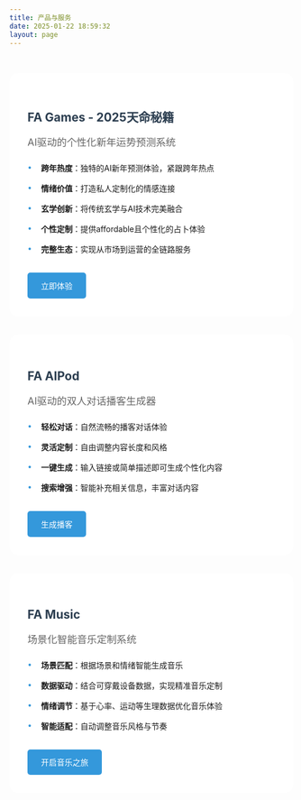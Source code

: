```yaml
---
title: 产品与服务
date: 2025-01-22 18:59:32
layout: page
---
```


<div class="product-section">
  <div class="product-item" style="background-image: url('../images/home/aifate.png')">
    <div class="product-content">
      <h2>FA Games - 2025天命秘籍</h2>
      <p class="product-desc">AI驱动的个性化新年运势预测系统</p>
      <ul class="feature-list">
        <li><strong>跨年热度</strong>：独特的AI新年预测体验，紧跟跨年热点</li>
        <li><strong>情绪价值</strong>：打造私人定制化的情感连接</li>
        <li><strong>玄学创新</strong>：将传统玄学与AI技术完美融合</li>
        <li><strong>个性定制</strong>：提供affordable且个性化的占卜体验</li>
        <li><strong>完整生态</strong>：实现从市场到运营的全链路服务</li>
      </ul>
      <a href="https://www.2025book.futurearray.top/" class="try-button">立即体验</a>
    </div>
  </div>

  <div class="product-item" style="background-image: url('../images/home/aipod.png')">
    <div class="product-content">
      <h2>FA AIPod</h2>
      <p class="product-desc">AI驱动的双人对话播客生成器</p>
      <ul class="feature-list">
        <li><strong>轻松对话</strong>：自然流畅的播客对话体验</li>
        <li><strong>灵活定制</strong>：自由调整内容长度和风格</li>
        <li><strong>一键生成</strong>：输入链接或简单描述即可生成个性化内容</li>
        <li><strong>搜索增强</strong>：智能补充相关信息，丰富对话内容</li>
      </ul>
      <a href="http://47.116.171.153:1030/" class="try-button">生成播客</a>
    </div>
  </div>

  <div class="product-item" style="background-image: url('../images/home/music.png')">
    <div class="product-content">
      <h2>FA Music</h2>
      <p class="product-desc">场景化智能音乐定制系统</p>
      <ul class="feature-list">
        <li><strong>场景匹配</strong>：根据场景和情绪智能生成音乐</li>
        <li><strong>数据驱动</strong>：结合可穿戴设备数据，实现精准音乐定制</li>
        <li><strong>情绪调节</strong>：基于心率、运动等生理数据优化音乐体验</li>
        <li><strong>智能适配</strong>：自动调整音乐风格与节奏</li>
      </ul>
      <a href="#" class="try-button">开启音乐之旅</a>
    </div>
  </div>
</div>

<style>
.product-section {
  max-width: 1200px;
  margin: 0 auto;
  padding: 2rem 0;
}

.product-item {
  border-radius: 15px;
  margin-bottom: 2rem;
  position: relative;
  background-size: cover;
  background-position: center;
  background-repeat: no-repeat;
  overflow: hidden;
}

.product-content {
  background: rgba(255, 255, 255, 0.8);
  padding: 2rem;
  position: relative;
  z-index: 1;
  backdrop-filter: blur(3px);
}

.product-item:hover .product-content {
  background: rgba(255, 255, 255, 0.65);
}

.product-item h2 {
  color: #2c3e50;
  margin-bottom: 1rem;
}

.product-desc {
  color: #666;
  font-size: 1.1rem;
  margin-bottom: 1.5rem;
}

.feature-list {
  list-style: none;
  padding-left: 0;
  margin-bottom: 2rem;
}

.feature-list li {
  margin: 1rem 0;
  padding-left: 1.5rem;
  position: relative;
}

.feature-list li:before {
  content: "•";
  color: #3498db;
  position: absolute;
  left: 0;
}

.try-button {
  display: inline-block;
  padding: 0.8rem 1.5rem;
  background: #3498db;
  color: white !important;
  text-decoration: none;
  border-radius: 5px;
  transition: background 0.3s ease;
}

.try-button:hover {
  background: #2980b9;
  text-decoration: none !important;
}
</style>
